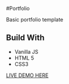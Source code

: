#Portfolio

Basic portfolio template

## Build With 
* Vanilla JS
* HTML 5
* CSS3

[LIVE DEMO HERE](https://nefrodzv.github.io/portfolio/) 